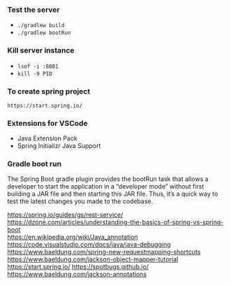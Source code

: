 ### Test the server
- `./gradlew build`
- `./gradlew bootRun`

### Kill server instance
- `lsof -i :8081`
- `kill -9 PID`

### To create spring project
`https://start.spring.io/`

### Extensions for VSCode
- Java Extension Pack
- Spring Initializr Java Support

### Gradle boot run
The Spring Boot gradle plugin provides the bootRun task that allows a developer to start the application in a “developer mode” without first building a JAR file and then starting this JAR file. Thus, it’s a quick way to test the latest changes you made to the codebase.

https://spring.io/guides/gs/rest-service/ <br>
https://dzone.com/articles/understanding-the-basics-of-spring-vs-spring-boot <br>
https://en.wikipedia.org/wiki/Java_annotation <br>
https://code.visualstudio.com/docs/java/java-debugging <br>
https://www.baeldung.com/spring-new-requestmapping-shortcuts <br>
https://www.baeldung.com/jackson-object-mapper-tutorial
https://start.spring.io/
https://spotbugs.github.io/
https://www.baeldung.com/jackson-annotations
